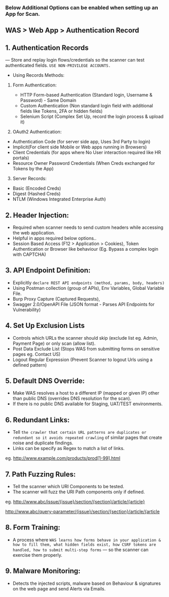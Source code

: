 ### Below Additional Options can be enabled when setting up an App for Scan.

## WAS > Web App > Authentication Record

## 1. Authentication Records 
— Store and replay login flows/credentials so the scanner can test authenticated fields. `USE NON-PRIVILEGE ACCOUNTS.`
- Using Records Methods:
1. Form Authentication:
    - HTTP Form-based Authentication (Standard login, Username & Password) - Same Domain
    - Custom Authentication (Non standard login field with additional fields like Tokens, 2FA or hidden fields)
    - Selenium Script (Complex Set Up, record the login process & upload it)

2. OAuth2 Authentication:
- Authentication Code (for server side app, Uses 3rd Party to login)
- Implicit(For client side Mobile or Web apps running in Browsers)
- Client Credentials (for apps where No User interaction required like HR portals)
- Resource Owner Password Credentials (When Creds exchanged for Tokens by the App)

3. Server Records:
- Basic (Encoded Creds)
- Digest (Hashed Creds)
- NTLM (Windows Integrated Enterprise Auth)

## 2. Header Injection:
- Required when scanner needs to send custom headers while accessing the web application.
- Helpful in apps required below options..
- Session Based Access (F12 > Application > Cookies), Token Authentication or Browser like behaviour (Eg. Bypass a complex login with CAPTCHA)


## 3. API Endpoint Definition:
- Explicitly `declare REST API endpoints (method, params, body, headers)`
- Using Postman collection (group of APIs), Env Variables, Global Variable File.
- Burp Proxy Capture (Captured Requests),
- Swagger 2.0/OpenAPI File (JSON format - Parses API Endpoints for Vulnerability)


## 4. Set Up Exclusion Lists
- Controls which URLs the scanner should skip (exclude list eg. Admin, Payment Page) or only scan (allow list).
- Post Data Exclude List (Stops WAS from submitting forms on sensitive pages eg. Contact US)
- Logout Regular Expression (Prevent Scanner to logout Urls using a defined pattern)


## 5. Default DNS Override:
- Make WAS resolves a host to a different IP (mapped or given IP) other than public DNS (overrides DNS resolution for the scan).
- If there is no public DNS available for Staging, UAT/TEST environments.

## 6. Redundant Links:
- Tell `the crawler that certain URL patterns are duplicates or redundant so it avoids repeated crawling` of similar pages that create noise and duplicate findings.
- Links can be specify as Regex to match a list of links.

eg. http://www.example.com/products/prod[1-99].html

## 7. Path Fuzzing Rules:
- Tell the scanner which URI Components to be tested.
- The scanner will fuzz the URI Path components only if defined.

eg. http://www.abc/issue/{issue}/section/{section}/article/{article}

http://www.abc/query-parameter/{issue}/section/{section}/article/{article

## 8. Form Training:
- A process where `WAS learns how forms behave in your application & how to fill them, what hidden fields exist, how CSRF tokens are handled, how to submit multi-step forms` — so the scanner can exercise them properly.

## 9. Malware Monitoring:
- Detects the injected scripts, malware based on Behaviour & signatures on the web page and send Alerts via Emails.
